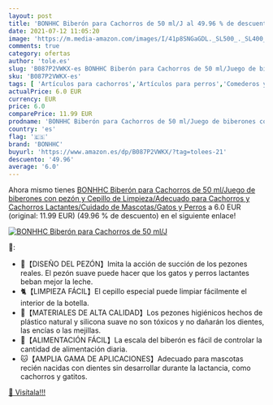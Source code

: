 ```yaml
---
layout: post
title: 'BONHHC Biberón para Cachorros de 50 ml/J al 49.96 % de descuento'
date: 2021-07-12 11:05:20
image: 'https://m.media-amazon.com/images/I/41p8SNGaGDL._SL500_._SL400_.jpg'
comments: true
category: ofertas
author: 'tole.es'
slug: 'B087P2VWKX-es BONHHC Biberón para Cachorros de 50 ml/Juego de biberones...'
sku: 'B087P2VWKX-es'
tags: [ 'Artículos para cachorros','Artículos para perros','Comederos y bebederos para perros','Productos para mascotas','biberones','biberón','bonhhc', ]
actualPrice: 6.0 EUR
currency: EUR
price: 6.0
comparePrice: 11.99 EUR
prodname: 'BONHHC Biberón para Cachorros de 50 ml/Juego de biberones con pezón y Cepillo de Limpieza/Adecuado para Cachorros y Cachorros Lactantes/Cuidado de Mascotas/Gatos y Perros'
country: 'es'
flag: '🇪🇸'
brand: 'BONHHC'
buyurl: 'https://www.amazon.es/dp/B087P2VWKX/?tag=tolees-21'
descuento: '49.96'
average: '6.0'
---
```


Ahora mismo tienes [BONHHC Biberón para Cachorros de 50 ml/Juego de biberones con pezón y Cepillo de Limpieza/Adecuado para Cachorros y Cachorros Lactantes/Cuidado de Mascotas/Gatos y Perros](https://www.amazon.es/dp/B087P2VWKX/?tag=tolees-21) a 6.0 EUR (original: 11.99 EUR) (49.96 %  de descuento) en el siguiente enlace!

[![BONHHC Biberón para Cachorros de 50 ml/J](https://m.media-amazon.com/images/I/41p8SNGaGDL._SL500_._SL400_.jpg)](https://www.amazon.es/dp/B087P2VWKX/?tag=tolees-21)

🔎:

- 🐩【DISEÑO DEL PEZÓN】Imita la acción de succión de los pezones reales. El pezón suave puede hacer que los gatos y perros lactantes beban mejor la leche.
- 🐈【LIMPIEZA FÁCIL】El cepillo especial puede limpiar fácilmente el interior de la botella.
- 🐶【MATERIALES DE ALTA CALIDAD】Los pezones higiénicos hechos de plástico natural y silicona suave no son tóxicos y no dañarán los dientes, las encías o las mejillas.
- 🐹【ALIMENTACIÓN FÁCIL】La escala del biberón es fácil de controlar la cantidad de alimentación diaria.
- 🐱【AMPLIA GAMA DE APLICACIONES】Adecuado para mascotas recién nacidas con dientes sin desarrollar durante la lactancia, como cachorros y gatitos.

[🛒 Visítala!!!](https://www.amazon.es/dp/B087P2VWKX/?tag=tolees-21)
